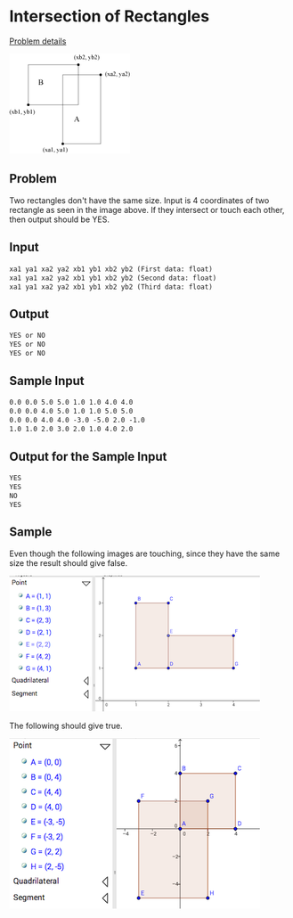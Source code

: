 # Intersection of Rectangles

[Problem details](http://judge.u-aizu.ac.jp/onlinejudge/description.jsp?id=0059)

![Intersection of rectangle](/img/intersection.gif)

## Problem

Two rectangles don't have the same size. Input is 4 coordinates of two rectangle as seen in the image above. If they intersect or touch each other, then output should be YES. 


## Input

    xa1 ya1 xa2 ya2 xb1 yb1 xb2 yb2 (First data: float)
    xa1 ya1 xa2 ya2 xb1 yb1 xb2 yb2 (Second data: float)
    xa1 ya1 xa2 ya2 xb1 yb1 xb2 yb2 (Third data: float)

## Output

    YES or NO 
    YES or NO 
    YES or NO 

## Sample Input

    0.0 0.0 5.0 5.0 1.0 1.0 4.0 4.0
    0.0 0.0 4.0 5.0 1.0 1.0 5.0 5.0
    0.0 0.0 4.0 4.0 -3.0 -5.0 2.0 -1.0
    1.0 1.0 2.0 3.0 2.0 1.0 4.0 2.0

## Output for the Sample Input

    YES
    YES
    NO
    YES

## Sample

Even though the following images are touching, since they have the same size the result should give false.

![Sample 1](/img/sample1.png)

The following should give true.

![Sample 2](/img/sample2.png)
